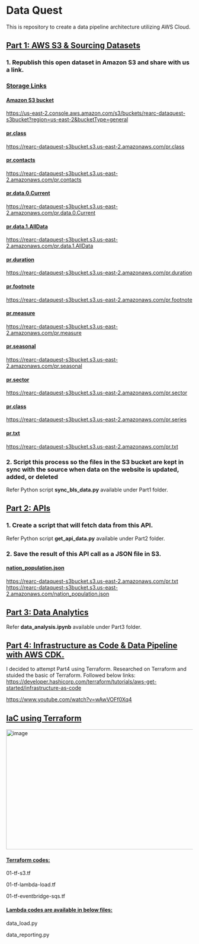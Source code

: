 # Data Quest
This is repository to create a data pipeline architecture utilizing AWS Cloud.

## <ins> Part 1: AWS S3 & Sourcing Datasets </ins>

### 1. Republish this open dataset in Amazon S3 and share with us a link.
###  <ins> Storage Links </ins>
#### <ins> Amazon S3 bucket </ins>
https://us-east-2.console.aws.amazon.com/s3/buckets/rearc-dataquest-s3bucket?region=us-east-2&bucketType=general
#### <ins> pr.class </ins>
https://rearc-dataquest-s3bucket.s3.us-east-2.amazonaws.com/pr.class
#### <ins> pr.contacts </ins> 
https://rearc-dataquest-s3bucket.s3.us-east-2.amazonaws.com/pr.contacts
#### <ins> pr.data.0.Current </ins> 
https://rearc-dataquest-s3bucket.s3.us-east-2.amazonaws.com/pr.data.0.Current
#### <ins> pr.data.1.AllData </ins> 
https://rearc-dataquest-s3bucket.s3.us-east-2.amazonaws.com/pr.data.1.AllData
#### <ins> pr.duration </ins> 
https://rearc-dataquest-s3bucket.s3.us-east-2.amazonaws.com/pr.duration
#### <ins> pr.footnote </ins> 
https://rearc-dataquest-s3bucket.s3.us-east-2.amazonaws.com/pr.footnote
#### <ins> pr.measure </ins> 
https://rearc-dataquest-s3bucket.s3.us-east-2.amazonaws.com/pr.measure
#### <ins> pr.seasonal </ins> 
https://rearc-dataquest-s3bucket.s3.us-east-2.amazonaws.com/pr.seasonal
#### <ins> pr.sector </ins> 
https://rearc-dataquest-s3bucket.s3.us-east-2.amazonaws.com/pr.sector
#### <ins> pr.class </ins>
https://rearc-dataquest-s3bucket.s3.us-east-2.amazonaws.com/pr.series
#### <ins> pr.txt </ins>
https://rearc-dataquest-s3bucket.s3.us-east-2.amazonaws.com/pr.txt


### 2. Script this process so the files in the S3 bucket are kept in sync with the source when data on the website is updated, added, or deleted
Refer Python script **sync_bls_data.py** available under Part1 folder.


## <ins> Part 2: APIs </ins>

### 1. Create a script that will fetch data from this API.
Refer Python script **get_api_data.py** available under Part2 folder.

### 2. Save the result of this API call as a JSON file in S3.
#### <ins> nation_population.json </ins>
https://rearc-dataquest-s3bucket.s3.us-east-2.amazonaws.com/pr.txt
https://rearc-dataquest-s3bucket.s3.us-east-2.amazonaws.com/nation_population.json


## <ins> Part 3: Data Analytics </ins>
Refer **data_analysis.ipynb** available under Part3 folder.


## <ins> Part 4: Infrastructure as Code & Data Pipeline with AWS CDK. </ins>
I decided to attempt Part4 using Terraform. Researched on Terraform and stuided the basic of Terraform. Followed below links:
https://developer.hashicorp.com/terraform/tutorials/aws-get-started/infrastructure-as-code

https://www.youtube.com/watch?v=wAwVOFf0Xq4 

## <ins> IaC using Terraform </ins>

<img width="1036" height="323" alt="image" src="https://github.com/user-attachments/assets/81507ce9-34fe-4d3e-b033-8afd226ded30" />

#### <ins> Terraform codes: </ins>

01-tf-s3.tf

01-tf-lambda-load.tf

01-tf-eventbridge-sqs.tf

#### <ins> Lambda codes are available in below files: </ins>

data_load.py

data_reporting.py



